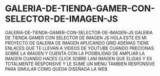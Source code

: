 # GALERIA-DE-TIENDA-GAMER-CON-SELECTOR-DE-IMAGEN-JS
GALERIA-DE-TIENDA-GAMER-CON-SELECTOR-DE-IMAGEN-JS
GALERIA DE TIENDA GAMER CON SELECTOR DE IMAGEN JS HOLA ESTE ES MI PROYECTO DE GALERIA DE IMAGEN APLICANDO GRID ADEMAS
TIENE ENLACES QUE TE LLEVAN A VIDEOS DE YOUTUBE CUANDO PRECIONAS SOBRE LA IMAGEN Y CUENTA CON LA POSIBILIDAD DE AMPLIAR LA IMAGEN CUANDO HACES CLICK SOBRE LAM IMAGEN QUE ELIGAS 
Y ES TOTALMENTE RESPONSIVE Y LE SUME UN MENU TAMBIEN RESPONSIVE PARA SIMULAR COMO QUEDA DISEÑADA LA WEB
